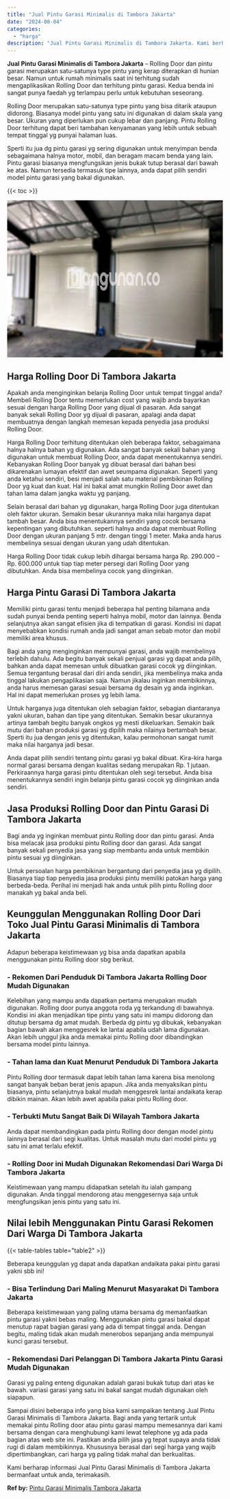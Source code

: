 ```yaml
---
title: "Jual Pintu Garasi Minimalis di Tambora Jakarta"
date: "2024-08-04"
categories: 
  - "harga"
description: "Jual Pintu Garasi Minimalis di Tambora Jakarta. Kami berharap informasi Jual Pintu Garasi Minimalis di Tambora Jakarta bermanfaat untuk anda, terimakasih...."
---
```


**Jual Pintu Garasi Minimalis di Tambora Jakarta** – Rolling Door dan pintu garasi merupakan satu-satunya type pintu yang kerap diterapkan di hunian besar. Namun untuk rumah minimalis saat ini terhitung sudah mengaplikasikan Rolling Door dan terhitung pintu garasi. Kedua benda ini sangat punya faedah yg terlampau perlu untuk kebutuhan seseorang.

Rolling Door merupakan satu-satunya type pintu yang bisa ditarik ataupun didorong. Biasanya model pintu yang satu ini digunakan di dalam skala yang besar. Ukuran yang diperlukan pun cukup lebar dan panjang. Pintu Rolling Door terhitung dapat beri tambahan kenyamanan yang lebih untuk sebuah tempat tinggal yg punyai halaman luas.

Sperti itu jua dg pintu garasi yg sering digunakan untuk menyimpan benda sebagaimana halnya motor, mobil, dan beragam macam benda yang lain. Pintu garasi biasanya mengfungsikan jenis bukak tutup berasal dari bawah ke atas. Namun tersedia termasuk tipe lainnya, anda dapat pilih sendiri model pintu garasi yang bakal digunakan.

{{< toc >}}

![Jual Pintu Garasi Minimalis di Tambora Jakarta](/images/pintu-garasi-58.png)

## Harga Rolling Door Di Tambora Jakarta

Apakah anda menginginkan belanja Rolling Door untuk tempat tinggal anda? Membeli Rolling Door tentu memerlukan cost yang wajib anda bayarkan sesuai dengan harga Rolling Door yang dijual di pasaran. Ada sangat banyak sekali Rolling Door yg dijual di pasaran, apalagi anda dapat membuatnya dengan langkah memesan kepada penyedia jasa produksi Rolling Door.

Harga Rolling Door terhitung ditentukan oleh beberapa faktor, sebagaimana halnya halnya bahan yg digunakan. Ada sangat banyak sekali bahan yang digunakan untuk membuat Rolling Door, anda dapat menentukannya sendiri. Kebanyakan Rolling Door banyak yg dibuat berasal dari bahan besi dikarenakan lumayan efektif dan awet seumpama digunakan. Seperti yang anda ketahui sendiri, besi menjadi salah satu material pembikinan Rolling Door yg kuat dan kuat. Hal ini bakal amat mungkin Rolling Door awet dan tahan lama dalam jangka waktu yg panjang.

Selain berasal dari bahan yg digunakan, harga Rolling Door juga ditentukan oleh faktor ukuran. Semakin besar ukurannya maka nilai harganya dapat tambah besar. Anda bisa menentukannya sendiri yang cocok bersama kepentingan yang dibutuhkan. seperti halnya anda dapat membuat Rolling Door dengan ukuran panjang 5 mtr. dengan tinggi 1 meter. Maka anda harus membelinya sesuai dengan ukuran yang udah ditentukan.

Harga Rolling Door tidak cukup lebih dihargai bersama harga Rp. 290.000 – Rp. 600.000 untuk tiap tiap meter persegi dari Rolling Door yang dibutuhkan. Anda bisa membelinya cocok yang diinginkan.

## Harga Pintu Garasi Di Tambora Jakarta

Memiliki pintu garasi tentu menjadi beberapa hal penting bilamana anda sudah punyai benda penting seperti halnya mobil, motor dan lainnya. Benda selanjutnya akan sangat efisien jika di tempatkan di garasi. Kondisi ini dapat menyebabkan kondisi rumah anda jadi sangat aman sebab motor dan mobil memiliki area khusus.

Bagi anda yang menginginkan mempunyai garasi, anda wajib membelinya terlebih dahulu. Ada begitu banyak sekali penjual garasi yg dapat anda pilih, bahkan anda dapat memesan untuk dibuatkan garasi cocok yg diinginkan. Semua tergantung berasal dari diri anda sendiri, jika membelinya maka anda tinggal lakukan pengaplikasian saja. Namun jikalau inginkan membikinnya, anda harus memesan garasi sesuai bersama dg desain yg anda inginkan. Hal ini dapat memerlukan proses yg lebih lama.

Untuk harganya juga ditentukan oleh sebagian faktor, sebagian diantaranya yakni ukuran, bahan dan tipe yang ditentukan. Semakin besar ukurannya artinya tambah begitu banyak ongkos yg mesti dikeluarkan. Semakin baik mutu dari bahan produksi garasi yg dipilih maka nilainya bertambah besar. Sperti itu jua dengan jenis yg ditentukan, kalau permohonan sangat rumit maka nilai harganya jadi besar.

Anda dapat pilih sendiri tentang pintu garasi yg bakal dibuat. Kira-kira harga normal garasi bersama dengan kualitas sedang merupakan Rp. 1 jutaan. Perkiraannya harga garasi pintu ditentukan oleh segi tersebut. Anda bisa menentukannya sendiri ingin belanja pintu garasi cocok yg diinginkan anda sendiri.

## Jasa Produksi Rolling Door dan Pintu Garasi Di Tambora Jakarta

Bagi anda yg inginkan membuat pintu Rolling door dan pintu garasi. Anda bisa melacak jasa produksi pintu Rolling door dan garasi. Ada sangat banyak sekali penyedia jasa yang siap membantu anda untuk membikin pintu sesuai yg diinginkan.

Untuk persoalan harga pembikinan bergantung dari penyedia jasa yg dipilih. Biasanya tiap tiap penyedia jasa produksi pintu memiliki patokan harga yang berbeda-beda. Perihal ini menjadi hak anda untuk pilih pintu Rolling door manakah yg bakal anda beli.

## Keunggulan Menggunakan Rolling Door Dari Toko Jual Pintu Garasi Minimalis di Tambora Jakarta

Adapun beberapa keistimewaan yg bisa anda dapatkan apabila menggunakan pintu Rolling door sbg berikut.

### \- Rekomen Dari Penduduk Di Tambora Jakarta Rolling Door Mudah Digunakan

Kelebihan yang mampu anda dapatkan pertama merupakan mudah digunakan. Rolling door punya anggota roda yg terkandung di bawahnya. Kondisi ini akan menjadikan tipe pintu yang satu ini mampu didorong dan ditutup bersama dg amat mudah. Berbeda dg pintu yg dibukak, kebanyakan bagian bawah akan menggesrek ke lantai apabila udah lama digunakan. Akan lebih unggul jika anda memakai pintu Rolling door dibandingkan bersama model pintu lainnya.

### \- Tahan lama dan Kuat Menurut Penduduk Di Tambora Jakarta

Pintu Rolling door termasuk dapat lebih tahan lama karena bisa menolong sangat banyak beban berat jenis apapun. Jika anda menyaksikan pintu biasanya, pintu selanjutnya bakal mudah menggesrek lantai andaikata kerap dibikin mainan. Akan lebih awet apabila pakai pintu Rolling door.

### \- Terbukti Mutu Sangat Baik Di Wilayah Tambora Jakarta

Anda dapat membandingkan pada pintu Rolling door dengan model pintu lainnya berasal dari segi kualitas. Untuk masalah mutu dari model pintu yg satu ini amat terlalu efektif.

### \- Rolling Door ini Mudah Digunakan Rekomendasi Dari Warga Di Tambora Jakarta

Keistimewaan yang mampu didapatkan setelah itu ialah gampang digunakan. Anda tinggal mendorong atau menggesernya saja untuk mengfungsikan jenis pintu yang satu ini.

## Nilai lebih Menggunakan Pintu Garasi Rekomen Dari Warga Di Tambora Jakarta

{{< table-tables table="table2" >}}

Beberapa keunggulan yg dapat anda dapatkan andaikata pakai pintu garasi yakni sbb ini!

### \- Bisa Terlindung Dari Maling Menurut Masyarakat Di Tambora Jakarta

Beberapa keistimewaan yang paling utama bersama dg memanfaatkan pintu garasi yakni bebas maling. Menggunakan pintu garasi bakal dapat menutup rapat bagian garasi yang ada di tempat tinggal anda. Dengan begitu, maling tidak akan mudah menerobos sepanjang anda mempunyai kunci garasi tersebut.

### \- Rekomendasi Dari Pelanggan Di Tambora Jakarta Pintu Garasi Mudah Digunakan

Garasi yg paling enteng digunakan adalah garasi bukak tutup dari atas ke bawah. variasi garasi yang satu ini bakal sangat mudah digunakan oleh siapapun.

Sampai disini beberapa info yang bisa kami sampaikan tentang Jual Pintu Garasi Minimalis di Tambora Jakarta. Bagi anda yang tertarik untuk memakai pintu Rolling door atau pintu garasi mampu memesannya dari kami bersama dengan cara menghubungi kami lewat telephone yg ada pada bagian atas web site ini. Pastikan anda pilih jasa yg tepat supaya anda tidak rugi di dalam membikinnya. Khususnya berasal dari segi harga yang wajib dipertimbangkan, cari harga yg paling tidak mahal dan berkualitas.

Kami berharap informasi Jual Pintu Garasi Minimalis di Tambora Jakarta bermanfaat untuk anda, terimakasih.

**Ref by:** [Pintu Garasi Minimalis Tambora Jakarta](https://id.wikipedia.org/wiki/Pintu)

